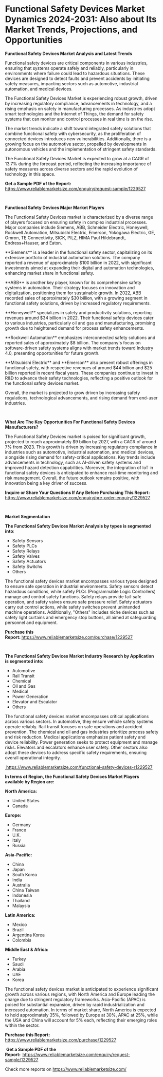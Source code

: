 <p><h1>Functional Safety Devices Market Dynamics 2024-2031: Also about Its Market Trends, Projections, and Opportunities</h1></p><p><strong>Functional Safety Devices Market Analysis and Latest Trends</strong></p>
<p><p>Functional safety devices are critical components in various industries, ensuring that systems operate safely and reliably, particularly in environments where failure could lead to hazardous situations. These devices are designed to detect faults and prevent accidents by initiating safety measures, impacting sectors such as automotive, industrial automation, and medical devices.</p><p>The Functional Safety Devices Market is experiencing robust growth, driven by increasing regulatory compliance, advancements in technology, and a rising emphasis on safety in manufacturing processes. As industries adopt smart technologies and the Internet of Things, the demand for safety systems that can monitor and control processes in real time is on the rise.</p><p>The market trends indicate a shift toward integrated safety solutions that combine functional safety with cybersecurity, as the proliferation of connected devices introduces new vulnerabilities. Additionally, there is a growing focus on the automotive sector, propelled by developments in autonomous vehicles and the implementation of stringent safety standards.</p><p>The Functional Safety Devices Market is expected to grow at a CAGR of 13.7% during the forecast period, reflecting the increasing importance of safety measures across diverse sectors and the rapid evolution of technology in this space.</p></p>
<p><strong>Get a Sample PDF of the Report:&nbsp;</strong> <a href="https://www.reliablemarketsize.com/enquiry/request-sample/1229527?utm_campaign=1884&utm_medium=2&utm_source=Github&utm_content=ia&utm_term=29122024&utm_id=functional-safety-devices">https://www.reliablemarketsize.com/enquiry/request-sample/1229527</a></p>
<p>&nbsp;</p>
<p><strong>Functional Safety Devices Major Market Players</strong></p>
<p><p>The Functional Safety Devices market is characterized by a diverse range of players focused on ensuring safety in complex industrial processes. Major companies include Siemens, ABB, Schneider Electric, Honeywell, Rockwell Automation, Mitsubishi Electric, Emerson, Yokogawa Electric, GE, Omron, TE Connectivity, SICK, PILZ, HIMA Paul Hildebrandt, Endress+Hauser, and Eaton.</p><p>**Siemens** is a leader in the functional safety sector, capitalizing on its extensive portfolio of industrial automation solutions. The company reported a revenue of approximately $100 billion in 2022, with significant investments aimed at expanding their digital and automation technologies, enhancing market share in functional safety.</p><p>**ABB** is another key player, known for its comprehensive safety systems in automation. Their strategy focuses on innovation and digitalization, positioning them for sustainable growth. In 2022, ABB recorded sales of approximately $30 billion, with a growing segment in functional safety solutions, driven by increased regulatory requirements.</p><p>**Honeywell** specializes in safety and productivity solutions, reporting revenues around $34 billion in 2022. Their functional safety devices cater to various industries, particularly oil and gas and manufacturing, promising growth due to heightened demand for process safety enhancements.</p><p>**Rockwell Automation** emphasizes interconnected safety solutions and reported sales of approximately $8 billion. The company's focus on software-driven safety systems aligns with market trends toward Industry 4.0, presenting opportunities for future growth.</p><p>**Mitsubishi Electric** and **Emerson** also present robust offerings in functional safety, with respective revenues of around $44 billion and $25 billion reported in recent fiscal years. These companies continue to invest in R&D to advance their safety technologies, reflecting a positive outlook for the functional safety devices market. </p><p>Overall, the market is projected to grow driven by increasing safety regulations, technological advancements, and rising demand from end-user industries.</p></p>
<p>&nbsp;</p>
<p><strong>What Are The Key Opportunities For Functional Safety Devices Manufacturers?</strong></p>
<p><p>The Functional Safety Devices market is poised for significant growth, projected to reach approximately $9 billion by 2027, with a CAGR of around 7% from 2023. This growth is driven by increasing regulatory compliance in industries such as automotive, industrial automation, and medical devices, alongside rising demand for safety-critical applications. Key trends include advancements in technology, such as AI-driven safety systems and improved hazard detection capabilities. Moreover, the integration of IoT in functional safety devices is anticipated to enhance real-time monitoring and risk management. Overall, the future outlook remains positive, with innovation being a key driver of success.</p></p>
<p><strong>Inquire or Share Your Questions If Any Before Purchasing This Report:</strong> <a href="https://www.reliablemarketsize.com/enquiry/pre-order-enquiry/1229527?utm_campaign=1884&utm_medium=2&utm_source=Github&utm_content=ia&utm_term=29122024&utm_id=functional-safety-devices">https://www.reliablemarketsize.com/enquiry/pre-order-enquiry/1229527</a></p>
<p>&nbsp;</p>
<p><strong>Market Segmentation</strong></p>
<p><strong>The Functional Safety Devices Market Analysis by types is segmented into:</strong></p>
<p><ul><li>Safety Sensors</li><li>Safety PLCs</li><li>Safety Relays</li><li>Safety Valves</li><li>Safety Actuators</li><li>Safety Switchs</li><li>Others</li></ul></p>
<p><p>The functional safety devices market encompasses various types designed to ensure safe operation in industrial environments. Safety sensors detect hazardous conditions, while safety PLCs (Programmable Logic Controllers) manage and control safety functions. Safety relays provide fail-safe operation, and safety valves ensure safe pressure relief. Safety actuators carry out control actions, while safety switches prevent unintended machine operations. Additionally, "Others" includes niche devices such as safety light curtains and emergency stop buttons, all aimed at safeguarding personnel and equipment.</p></p>
<p><strong>Purchase this Report:&nbsp;</strong><a href="https://www.reliablemarketsize.com/purchase/1229527?utm_campaign=1884&utm_medium=2&utm_source=Github&utm_content=ia&utm_term=29122024&utm_id=functional-safety-devices">https://www.reliablemarketsize.com/purchase/1229527</a></p>
<p>&nbsp;</p>
<p><strong>The Functional Safety Devices Market Industry Research by Application is segmented into:</strong></p>
<p><ul><li>Automotive</li><li>Rail Transit</li><li>Chemical</li><li>Oil and Gas</li><li>Medical</li><li>Power Generation</li><li>Elevator and Escalator</li><li>Others</li></ul></p>
<p><p>The functional safety devices market encompasses critical applications across various sectors. In automotive, they ensure vehicle safety systems operate reliably. Rail transit focuses on safe operations and accident prevention. The chemical and oil and gas industries prioritize process safety and risk reduction. Medical applications emphasize patient safety and device reliability. Power generation seeks to protect equipment and manage risks. Elevators and escalators enhance user safety. Other sectors also adopt these devices to address specific safety requirements, ensuring overall operational integrity.</p></p>
<p><a href="https://www.reliablemarketsize.com/functional-safety-devices-r1229527?utm_campaign=1884&utm_medium=2&utm_source=Github&utm_content=ia&utm_term=29122024&utm_id=functional-safety-devices">&nbsp;https://www.reliablemarketsize.com/functional-safety-devices-r1229527</a></p>
<p><strong>In terms of Region, the Functional Safety Devices Market Players available by Region are:</strong></p>
<p>
    <p> <strong> North America: </strong>
        <ul>
            <li>United States</li>
            <li>Canada</li>
        </ul>
        </p> 
    <p> <strong> Europe: </strong>
        <ul>
            <li>Germany</li>
            <li>France</li>
            <li>U.K.</li>
            <li>Italy</li>
            <li>Russia</li>
        </ul>
        </p> 
    <p> <strong> Asia-Pacific: </strong>
        <ul>
            <li>China</li>
            <li>Japan</li>
            <li>South Korea</li>
            <li>India</li>
            <li>Australia</li>
            <li>China Taiwan</li>
            <li>Indonesia</li>
            <li>Thailand</li>
            <li>Malaysia</li>
        </ul>
        </p> 
    <p> <strong> Latin America: </strong>
        <ul>
            <li>Mexico</li>
            <li>Brazil</li>
            <li>Argentina Korea</li>
            <li>Colombia</li>
        </ul>
        </p> 
    <p> <strong> Middle East & Africa: </strong>
        <ul>
            <li>Turkey</li>
            <li>Saudi</li>
            <li>Arabia</li>
            <li>UAE</li>
            <li>Korea</li>
        </ul>
    </p>
    </p>
<p><p>The functional safety devices market is anticipated to experience significant growth across various regions, with North America and Europe leading the charge due to stringent regulatory frameworks. Asia-Pacific (APAC) is poised for substantial expansion, driven by rapid industrialization and increased automation. In terms of market share, North America is expected to hold approximately 35%, followed by Europe at 30%, APAC at 25%, while the USA and China will account for 5% each, reflecting their emerging roles within the sector.</p></p>
<p><strong>Purchase this Report: </strong><a href="https://www.reliablemarketsize.com/purchase/1229527?utm_campaign=1884&utm_medium=2&utm_source=Github&utm_content=ia&utm_term=29122024&utm_id=functional-safety-devices">https://www.reliablemarketsize.com/purchase/1229527</a></p>
<p>&nbsp;<strong>Get a Sample PDF of the Report:&nbsp;&nbsp;</strong><a href="https://www.reliablemarketsize.com/enquiry/request-sample/1229527?utm_campaign=1884&utm_medium=2&utm_source=Github&utm_content=ia&utm_term=29122024&utm_id=functional-safety-devices">https://www.reliablemarketsize.com/enquiry/request-sample/1229527</a></p>
<p><strong></strong></p>
<p>Check more reports on <a href="https://www.reliablemarketsize.com/?utm_campaign=1884&utm_medium=2&utm_source=Github&utm_content=ia&utm_term=29122024&utm_id=functional-safety-devices">https://www.reliablemarketsize.com/</a></p>
